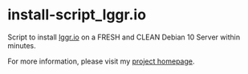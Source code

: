 # install-script_lggr.io
Script to install [lggr.io](https://lggr.io/) on a FRESH and CLEAN Debian 10 Server within minutes.

For more information, please visit my [project homepage](https://www.bachmann-lan.de/zentraler-logserver-mit-syslog-ng-mariadb-und-lggr-io-webinterface/).